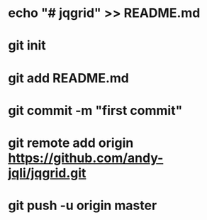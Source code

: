 # echo "# jqgrid" >> README.md
# git init
# git add README.md
# git commit -m "first commit"
# git remote add origin https://github.com/andy-jqli/jqgrid.git
# git push -u origin master